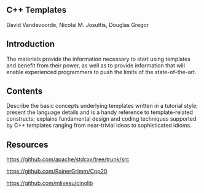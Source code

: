 ## C++ Templates 
David Vandevoorde, Nicolai M. Josuttis, Douglas Gregor

## Introduction 
The materials provide the information necessary to start using templates and benefit from their power,
as well as to provide information that will enable experienced programmers to push the limits of the
state-of-the-art. 

## Contents

Describe the basic concepts underlying templates written in a tutorial style; present the language 
details and is a handy reference to template-related constructs; explains fundamental design and coding 
techniques supported by C++ templates ranging from near-trivial ideas to sophisticated idioms.

## Resources

https://github.com/apache/stdcxx/tree/trunk/src

https://github.com/RainerGrimm/Cpp20

https://github.com/mlivesu/cinolib
